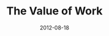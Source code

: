 ---
layout: message
category: message
series: "How to Love Your Job"
title: "The Value of Work"
date: 2012-08-18
audio-description: "Brian Tome talks about the value of work."
audio: "http://www.crossroads.net/players/media/hq/htlyj_01.mp3"
audio-title: "The Value of Work"
audio-duration: "44&#58;53"
program-description: "Program"
program: "http://www.crossroads.net/players/media/hq/08_18-19_12Program.pdf"
program-title: "The Value of Work"
video-description: "Brian Tome talks about the value of work."
video-title: "The Value of Work"
video: "https://s3.amazonaws.com/crossroadsvideomessages/htlyj_01.mp4"
---